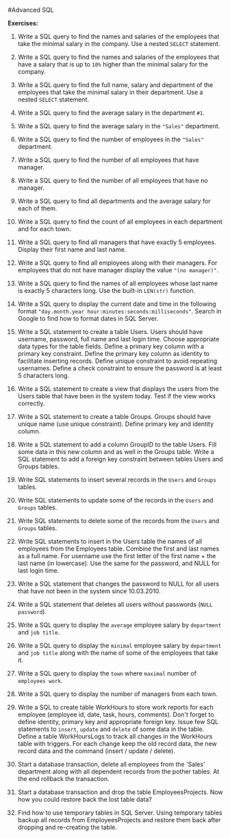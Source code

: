 #Advanced SQL

**Exercises:**

01. Write a SQL query to find the names and salaries of the employees that take the minimal salary in the company. Use a nested ``SELECT`` statement.

02. Write a SQL query to find the names and salaries of the employees that have a salary that is up to ``10%`` higher than the minimal salary for the company.

03. Write a SQL query to find the full name, salary and department of the employees that take the minimal salary in their department. Use a nested ``SELECT`` statement.

04. Write a SQL query to find the average salary in the department ``#1``.

05. Write a SQL query to find the average salary  in the ``"Sales"`` department.

06. Write a SQL query to find the number of employees in the ``"Sales"`` department.

07. Write a SQL query to find the number of all employees that have manager.

08. Write a SQL query to find the number of all employees that have no manager.

09. Write a SQL query to find all departments and the average salary for each of them.

10. Write a SQL query to find the count of all employees in each department and for each town.

11. Write a SQL query to find all managers that have exactly 5 employees. Display their first name and last name.

12. Write a SQL query to find all employees along with their managers. For employees that do not have manager display the value ``"(no manager)"``.

13. Write a SQL query to find the names of all employees whose last name is exactly 5 characters long. Use the built-in ``LEN(str)`` function.

14. Write a SQL query to display the current date and time in the following format ``"day.month.year hour:minutes:seconds:milliseconds"``. Search in  Google to find how to format dates in SQL Server.

15. Write a SQL statement to create a table Users. Users should have username, password, full name and last login time. Choose appropriate data types for the table fields. Define a primary key column with a primary key constraint. Define the primary key column as identity to facilitate inserting records. Define unique constraint to avoid repeating usernames. Define a check constraint to ensure the password is at least 5 characters long.

16. Write a SQL statement to create a view that displays the users from the Users table that have been in the system today. Test if the view works correctly.

17. Write a SQL statement to create a table Groups. Groups should have unique name (use unique constraint). Define primary key and identity column.

18. Write a SQL statement to add a column GroupID to the table Users. Fill some data in this new column and as well in the Groups table. Write a SQL statement to add a foreign key constraint between tables Users and Groups tables.

19. Write SQL statements to insert several records in the ``Users`` and ``Groups`` tables.

20. Write SQL statements to update some of the records in the ``Users`` and ``Groups`` tables.

21. Write SQL statements to delete some of the records from the ``Users`` and ``Groups`` tables.

22. Write SQL statements to insert in the Users table the names of all employees from the Employees table. Combine the first and last names as a full name. For username use the first letter of the first name + the last name (in lowercase). Use the same for the password, and NULL for last login time.

23. Write a SQL statement that changes the password to NULL for all users that have not been in the system since 10.03.2010.

24. Write a SQL statement that deletes all users without passwords (``NULL password``).

25. Write a SQL query to display the ``average`` employee salary by ``department`` and ``job title``.

26. Write a SQL query to display the ``minimal`` employee salary by ``department`` and ``job title`` along with the name of some of the employees that take it.

27. Write a SQL query to display the ``town`` where ``maximal`` number of ``employees work``.

28. Write a SQL query to display the number of managers from each town.

29. Write a SQL to create table WorkHours to store work reports for each employee (employee id, date, task, hours, comments). Don't forget to define  identity, primary key and appropriate foreign key. 
	Issue few SQL statements to ``insert``, ``update`` and ``delete`` of some data in the table.
	Define a table WorkHoursLogs to track all changes in the WorkHours table with triggers. For each change keep the old record data, the new record data and the command (insert / update / delete).

30. Start a database transaction, delete all employees from the 'Sales' department along with all dependent records from the pother tables. At the end rollback the transaction.

31. Start a database transaction and drop the table EmployeesProjects. Now how you could restore back the lost table data?

32. Find how to use temporary tables in SQL Server. Using temporary tables backup all records from EmployeesProjects and restore them back after dropping and re-creating the table.
